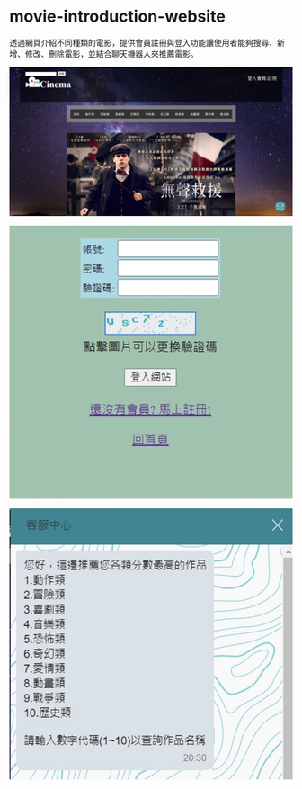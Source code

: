 # movie-introduction-website


透過網頁介紹不同種類的電影，提供會員註冊與登入功能讓使用者能夠搜尋、新增、修改、刪除電影，並結合聊天機器人來推薦電影。



![snapshot1](https://github.com/dennis01160/movie-introduction-website/blob/main/website-snapshot1.jpg)


![snapshot2](https://github.com/dennis01160/movie-introduction-website/blob/main/website-snapshot2.jpg)


![snapshot3](https://github.com/dennis01160/movie-introduction-website/blob/main/website-snapshot3.jpg)
